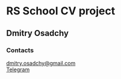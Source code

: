 # RS School CV project
## Dmitry Osadchy
### Contacts
dmitry.osadchy@gmail.com  
[Telegram](t.me/laslst)